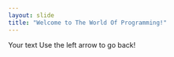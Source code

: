 ```yaml
---
layout: slide
title: "Welcome to The World Of Programming!"
---
```

Your text
Use the left arrow to go back!
